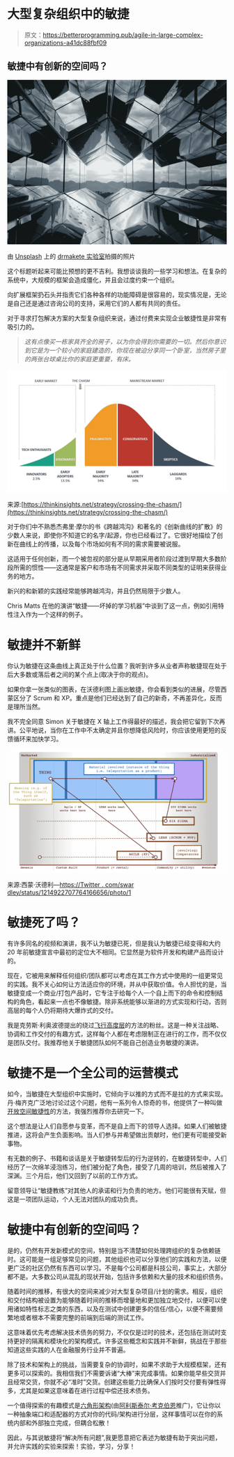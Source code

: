 # 大型复杂组织中的敏捷

> 原文：<https://betterprogramming.pub/agile-in-large-complex-organizations-a41dc88fbf09>

## 敏捷中有创新的空间吗？

![](img/5030948ed8e89025bc9c5cbc5f6aab2b.png)

由 [Unsplash](https://unsplash.com/s/photos/the-future?utm_source=unsplash&utm_medium=referral&utm_content=creditCopyText) 上的 [drmakete 实验室](https://unsplash.com/@drmakete?utm_source=unsplash&utm_medium=referral&utm_content=creditCopyText)拍摄的照片

这个标题听起来可能比预想的更不吉利。我想谈谈我的一些学习和想法。在复杂的系统中，大规模的框架会造成僵化，并且会过度约束一个组织。

向扩展框架扔石头并指责它们各种各样的功能障碍是很容易的，现实情况是，无论是自己还是通过咨询公司的支持，采用它们的人都有共同的责任。

对于寻求打包解决方案的大型复杂组织来说，通过付费来实现企业敏捷性是非常有吸引力的。

> *这有点像买一栋家具齐全的房子，以为你会得到你需要的一切。然后你意识到它是为一个较小的家庭建造的，你现在被迫分享同一个卧室，当然房子里的两张台球桌比你的家庭更重要，有床。*

![](img/53dbd423ec727103a94bd133e86f5efc.png)

来源:[https://thinkinsights.net/strategy/crossing-the-chasm/](https://thinkinsights.net/strategy/crossing-the-chasm/)

对于你们中不熟悉杰弗里·摩尔的书《跨越鸿沟》和著名的《创新曲线的扩散》的少数人来说，即使你不知道它的名字/起源，你也已经看过了。它很好地描绘了创新在曲线上的传播，以及每个市场如何有不同的需求需要被说服。

这适用于任何创新，而一个被忽视的部分是从早期采用者阶段过渡到早期大多数阶段所需的惯性——这通常是客户和市场有不同需求并采取不同类型的证明来获得业务的地方。

新兴的和新颖的实践经常能够跨越鸿沟，并且仍然局限于少数人。

Chris Matts 在他的演讲“敏捷——坏掉的学习机器”中谈到了这一点，例如引用特性注入作为一个这样的例子。

# 敏捷并不新鲜

你认为敏捷在这条曲线上真正处于什么位置？我听到许多从业者声称敏捷现在处于后大多数或落后者之间的某个点上(取决于你的观点)。

如果你拿一张类似的图表，在沃德利图上画出敏捷，你会看到类似的进展，尽管西蒙区分了 Scrum 和 XP。重点是他们已经达到了自己的新奇，不再差异化，反而是理所当然。

我不完全同意 Simon 关于敏捷在 X 轴上工作得最好的描述，我会把它留到下次再讲。公平地说，当你在工作中不太确定并且你想降低风险时，你应该使用更短的反馈循环来加快学习。

![](img/17c61f46c916e98c9ff734795925ee8c.png)

来源:西蒙·沃德利—[https://Twitter . com/swar dley/status/1214922707764166656/photo/1](https://twitter.com/swardley/status/1214922707764166656/photo/1)

# 敏捷死了吗？

有许多同名的视频和演讲，我不认为敏捷已死，但是我认为敏捷已经变得和大约 20 年前敏捷宣言中最初的定位大不相同。它显然是为软件开发和构建产品而设计的。

现在，它被用来解释任何组织/团队都可以考虑在其工作方式中使用的一组更常见的实践。我不关心如何让方法适应你的环境，并从中获取价值。令人担忧的是，当敏捷变成一个商业/打包产品时，它专注于给每个人一个自上而下的命令和控制结构的角色，看起来一点也不像敏捷。除非系统能够以渐进的方式实现和行动，否则高层的每个人仍将期待大爆炸式的交付。

我是克劳斯·利奥波德提出的绕过[飞行高度层](https://www.flightlevels.io/)的方法的粉丝。这是一种关注战略、协调和工作交付的有趣方式，这样每个人都在考虑限制正在进行的工作，而不仅仅是团队交付。我推荐他关于敏捷团队如何不能自己创造业务敏捷的演讲。

# 敏捷不是一个全公司的运营模式

如今，当敏捷在大型组织中实施时，它倾向于以推的方式而不是拉的方式来实现。丹·梅齐克广泛地讨论过这个问题，他有一系列令人惊奇的书，他提供了一种叫做[开放空间敏捷性](https://openspaceagility.com/)的方法，我强烈推荐你去研究一下。

这个想法是让人们自愿参与变革，而不是自上而下的领导人选择。如果人们被敏捷推进，这将会产生负面影响。当人们参与并希望做出贡献时，他们更有可能接受新事物。

有无数的例子、书籍和谈话是关于敏捷转型后的行为逆转的，在敏捷转型中，人们经历了一次绵羊浸泡练习，他们被分配了角色，接受了几周的培训，然后被推入了深渊。三个月后，他们又回到了以前的工作方式。

留意领导让“敏捷教练”对其他人的承诺和行为负责的地方。他们可能很有天赋，但这是一项团队运动，个人无法对团队的成功负责。

# 敏捷中有创新的空间吗？

是的，仍然有开发新模式的空间，特别是当不清楚如何处理跨组织的复杂依赖链时。这可能是一组足够常见的问题，其他组织也可以分享他们的实践和方法，以便更广泛的社区仍然有东西可以学习。不是每个公司都是科技公司，事实上，大部分都不是。大多数公司从混乱的现状开始，包括许多依赖和大量的技术和组织债务。

随着时间的推移，有很大的空间来减少对大型复杂项目/计划的需求。相反，组织和交付结构被设置为能够随着时间的推移而增量地和更加独立地交付，以便可以使用诸如特性标志之类的东西，以及在测试中创建更多的信任/信心，以便不需要频繁地或者根本不需要完整的前端到后端的测试工作。

这意味着优先考虑解决技术债务的努力，不仅仅是过时的技术，还包括在测试时支持更好的隔离和模块化的架构模式。许多这些概念和实践并不新鲜，挑战在于那些知道这些实践的人在金融服务行业并不普遍。

除了技术和架构上的挑战，当需要复杂的协调时，如果不求助于大规模框架，还有更多可以探索的。我相信我们不需要诉诸“大棒”来完成事情。如果你能早些交货并且经常交货，你就不必“准时”交货。创建这些能力比确保人们按时交付要有弹性得多，尤其是如果这意味着在进行过程中偿还技术债务。

一个值得探索的有趣模式是[六角形架构](https://en.wikipedia.org/wiki/Hexagonal_architecture_(software))(由[阿利斯泰尔·考克伯恩](https://alistair.cockburn.us/hexagonal-architecture/)推广)，它让你以一种抽象端口和适配器的方式对你的代码/架构进行分层，这样事情可以在你的系统内部和外部独立完成，但耦合松散！

因此，与其说敏捷将“解决所有问题”,我更愿意把它表述为敏捷有助于突出问题，并允许实践的实验来探索！实验，学习，分享！